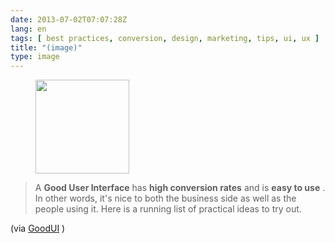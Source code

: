 ```yaml
---
date: 2013-07-02T07:07:28Z
lang: en
tags: [ best practices, conversion, design, marketing, tips, ui, ux ]
title: "(image)"
type: image
---
```


<figure>
<a
href="https://hugo.ferreira.cc/a-good-user-interface-has-high-conversion-rates/attachment/454/"
rel="attachment"><img
src="/wp-content/uploads/2013/07/tumblr_mpc16ilQrj1qz82meo1_1280-150x150.png"
width="150" height="150" /></a></figure>

> A **Good User Interface** has **high conversion rates** and is **easy
> to use** . In other words, it's nice to both the business side as well
> as the people using it. Here is a running list of practical ideas to
> try out.

(via [GoodUI](http://goodui.org/) )

